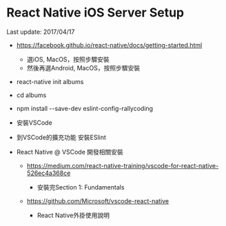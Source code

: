 # React Native iOS Server Setup
Last update: 2017/04/17

- https://facebook.github.io/react-native/docs/getting-started.html
    - 選iOS, MacOS，按照步驟安裝
    - 然後再選Android, MacOS，按照步驟安裝

- react-native init albums
- cd albums
- npm install --save-dev eslint-config-rallycoding
- 安裝VSCode
- 到VSCode的擴充功能 安裝ESlint

- React Native @ VSCode 開發相關安裝
  - https://medium.com/react-native-training/vscode-for-react-native-526ec4a368ce
    - 安裝完Section 1: Fundamentals

  - https://github.com/Microsoft/vscode-react-native
    - React Native外掛使用說明
